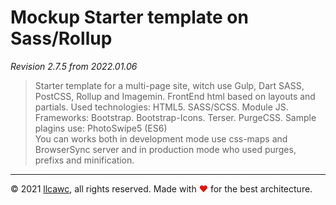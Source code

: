 # Mockup Starter template on Sass/Rollup

_Revision 2.7.5 from 2022.01.06_

> Starter template for a multi-page site, witch use Gulp, Dart SASS, PostCSS, Rollup and Imagemin. FrontEnd html based on layouts and partials. Used technologies: HTML5. SASS/SCSS. Module JS. Frameworks: Bootstrap. Bootstrap-Icons. Terser. PurgeCSS. Sample plagins use: PhotoSwipe5 (ES6)<br>
> You can works both in development mode use css-maps and BrowserSync server and in production mode who used purges, prefixs and minification.

---

&copy;&nbsp;2021 [llcawc](https://github.com/llcawc), all rights reserved. Made&nbsp;with&nbsp;<span style="color: #e60f0a;">&#10084;</span>&nbsp;for&nbsp;the&nbsp;best&nbsp;architecture.
